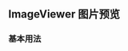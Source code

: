 <div class="demo-header">
<p class="overviewicon">
  <span class="wapi-ui-image-viewer wapi-ui-alert"/>
</p>

## ImageViewer 图片预览

<mobile-uxlink widget-name="ImageViewer"></mobile-uxlink>
</div>

### 基本用法

<mobile-view link="image-viewer/base"></mobile-view>

<br>

<mobile-attributes link="image-viewer"></mobile-attributes>
